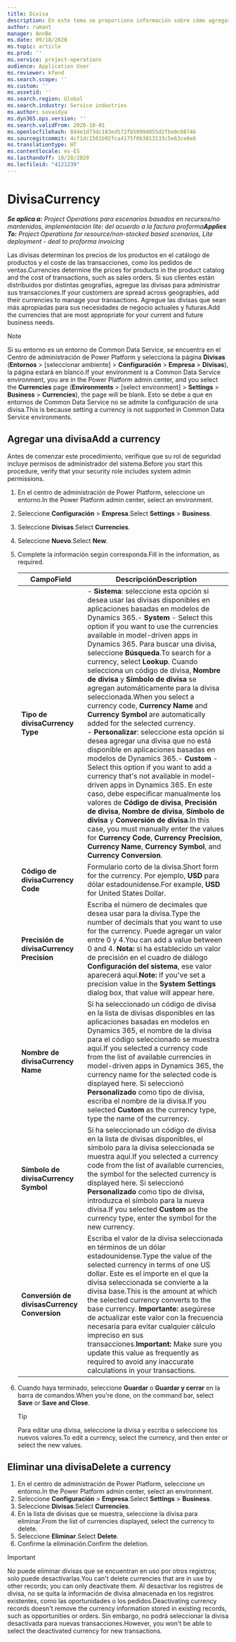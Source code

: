 ```yaml
---
title: Divisa
description: En este tema se proporciona información sobre cómo agregar y quitar tipos de divisa en Project Operations.
author: rumant
manager: AnnBe
ms.date: 09/18/2020
ms.topic: article
ms.prod: ''
ms.service: project-operations
audience: Application User
ms.reviewer: kfend
ms.search.scope: ''
ms.custom: ''
ms.assetid: ''
ms.search.region: Global
ms.search.industry: Service industries
ms.author: suvaidya
ms.dyn365.ops.version: ''
ms.search.validFrom: 2020-10-01
ms.openlocfilehash: 8d4e1d73dc183ed572fb5099d055d2fbe0c08746
ms.sourcegitcommit: 4cf1dc1561b92fca4175f0b3813133c5e63ce8e6
ms.translationtype: HT
ms.contentlocale: es-ES
ms.lasthandoff: 10/28/2020
ms.locfileid: "4121239"
---
```

# <a name="currency"></a><span data-ttu-id="284df-103">Divisa</span><span class="sxs-lookup"><span data-stu-id="284df-103">Currency</span></span>

<span data-ttu-id="284df-104">_**Se aplica a:** Project Operations para escenarios basados en recursos/no mantenidos, implementación lite: del acuerdo a la factura proforma_</span><span class="sxs-lookup"><span data-stu-id="284df-104">_**Applies To:** Project Operations for resource/non-stocked based scenarios, Lite deployment - deal to proforma invoicing_</span></span>

<span data-ttu-id="284df-105">Las divisas determinan los precios de los productos en el catálogo de productos y el coste de las transacciones, como los pedidos de ventas.</span><span class="sxs-lookup"><span data-stu-id="284df-105">Currencies determine the prices for products in the product catalog and the cost of transactions, such as sales orders.</span></span> <span data-ttu-id="284df-106">Si sus clientes están distribuidos por distintas geografías, agregue las divisas para administrar sus transacciones.</span><span class="sxs-lookup"><span data-stu-id="284df-106">If your customers are spread across geographies, add their currencies to manage your transactions.</span></span> <span data-ttu-id="284df-107">Agregue las divisas que sean más apropiadas para sus necesidades de negocio actuales y futuras.</span><span class="sxs-lookup"><span data-stu-id="284df-107">Add the currencies that are most appropriate for your current and future business needs.</span></span>  

> [!NOTE]
> <span data-ttu-id="284df-108">Si su entorno es un entorno de Common Data Service, se encuentra en el Centro de administración de Power Platform y selecciona la página **Divisas** (**Entornos** > [seleccionar ambiente] > **Configuración** >  **Empresa** > **Divisas**), la página estará en blanco.</span><span class="sxs-lookup"><span data-stu-id="284df-108">If your environment is a Common Data Service environment, you are in the Power Platform admin center, and you select the **Currencies** page (**Environments** > [select environment] > **Settings** > **Business** > **Currencies**), the page will be blank.</span></span> <span data-ttu-id="284df-109">Esto se debe a que en entornos de Common Data Service no se admite la configuración de una divisa.</span><span class="sxs-lookup"><span data-stu-id="284df-109">This is because setting a currency is not supported in Common Data Service environments.</span></span>

## <a name="add-a-currency"></a><span data-ttu-id="284df-110">Agregar una divisa</span><span class="sxs-lookup"><span data-stu-id="284df-110">Add a currency</span></span>  
<span data-ttu-id="284df-111">Antes de comenzar este procedimiento, verifique que su rol de seguridad incluye permisos de administrador del sistema.</span><span class="sxs-lookup"><span data-stu-id="284df-111">Before you start this procedure, verify that your security role includes system admin permissions.</span></span> 

1. <span data-ttu-id="284df-112">En el centro de administración de Power Platform, seleccione un entorno.</span><span class="sxs-lookup"><span data-stu-id="284df-112">In the Power Platform admin center, select an environment.</span></span> 
2. <span data-ttu-id="284df-113">Seleccione **Configuración** > **Empresa**.</span><span class="sxs-lookup"><span data-stu-id="284df-113">Select **Settings** > **Business**.</span></span>
3. <span data-ttu-id="284df-114">Seleccione **Divisas**.</span><span class="sxs-lookup"><span data-stu-id="284df-114">Select **Currencies**.</span></span>  
4. <span data-ttu-id="284df-115">Seleccione **Nuevo**.</span><span class="sxs-lookup"><span data-stu-id="284df-115">Select **New**.</span></span>  
5. <span data-ttu-id="284df-116">Complete la información según corresponda.</span><span class="sxs-lookup"><span data-stu-id="284df-116">Fill in the information, as required.</span></span>  


   |          <span data-ttu-id="284df-117">Campo</span><span class="sxs-lookup"><span data-stu-id="284df-117">Field</span></span>          |                                                                                                                                                                                                                                                                                                                                                                            <span data-ttu-id="284df-118">Descripción</span><span class="sxs-lookup"><span data-stu-id="284df-118">Description</span></span>                                                                                                                                                                                                                                                                                                                                                                            |
   |-------------------------|-------------------------------------------------------------------------------------------------------------------------------------------------------------------------------------------------------------------------------------------------------------------------------------------------------------------------------------------------------------------------------------------------------------------------------------------------------------------------------------------------------------------------------------------------------------------------------------------------------------------------------------------------------------------------------------------------------------------------------------------------------------------|
   |    <span data-ttu-id="284df-119">**Tipo de divisa**</span><span class="sxs-lookup"><span data-stu-id="284df-119">**Currency Type**</span></span>    | <span data-ttu-id="284df-120">- **Sistema**: seleccione esta opción si desea usar las divisas disponibles en aplicaciones basadas en modelos de Dynamics 365.</span><span class="sxs-lookup"><span data-stu-id="284df-120">- **System** - Select this option if you want to use the currencies available in model-driven apps in Dynamics 365.</span></span> <span data-ttu-id="284df-121">Para buscar una divisa, seleccione **Búsqueda**.</span><span class="sxs-lookup"><span data-stu-id="284df-121">To search for a currency,  select **Lookup**.</span></span> <span data-ttu-id="284df-122">Cuando selecciona un código de divisa, **Nombre de divisa** y **Símbolo de divisa** se agregan automáticamente para la divisa seleccionada.</span><span class="sxs-lookup"><span data-stu-id="284df-122">When you select a currency code, **Currency Name** and **Currency Symbol** are automatically added for the selected currency.</span></span><br /><span data-ttu-id="284df-123">- **Personalizar**: seleccione esta opción si desea agregar una divisa que no está disponible en aplicaciones basadas en modelos de Dynamics 365.</span><span class="sxs-lookup"><span data-stu-id="284df-123">- **Custom** - Select this option if you want to add a currency that's not available in model-driven apps in Dynamics 365.</span></span> <span data-ttu-id="284df-124">En este caso, debe especificar manualmente los valores de **Código de divisa**, **Precisión de divisa**, **Nombre de divisa**, **Símbolo de divisa** y **Conversión de divisa**.</span><span class="sxs-lookup"><span data-stu-id="284df-124">In this case, you must manually enter the values for **Currency Code**, **Currency Precision**, **Currency Name**, **Currency Symbol**, and **Currency Conversion**.</span></span> |
   |    <span data-ttu-id="284df-125">**Código de divisa**</span><span class="sxs-lookup"><span data-stu-id="284df-125">**Currency Code**</span></span>    |                                                                                                                                                                                                                                                                                                                                            <span data-ttu-id="284df-126">Formulario corto de la divisa.</span><span class="sxs-lookup"><span data-stu-id="284df-126">Short form for the currency.</span></span> <span data-ttu-id="284df-127">Por ejemplo, **USD** para dólar estadounidense.</span><span class="sxs-lookup"><span data-stu-id="284df-127">For example, **USD** for United States Dollar.</span></span>                                                                                                                                                                                                                                                                                                                                            |
   | <span data-ttu-id="284df-128">**Precisión de divisa**</span><span class="sxs-lookup"><span data-stu-id="284df-128">**Currency Precision**</span></span>  |                                                                                                                                                                                  <span data-ttu-id="284df-129">Escriba el número de decimales que desea usar para la divisa.</span><span class="sxs-lookup"><span data-stu-id="284df-129">Type the number of decimals that you want to use for the currency.</span></span>  <span data-ttu-id="284df-130">Puede agregar un valor entre 0 y 4.</span><span class="sxs-lookup"><span data-stu-id="284df-130">You can add a value between 0 and 4.</span></span> <span data-ttu-id="284df-131">**Nota:** si ha establecido un valor de precisión en el cuadro de diálogo **Configuración del sistema**, ese valor aparecerá aquí.</span><span class="sxs-lookup"><span data-stu-id="284df-131">**Note:**  If you've set a precision value in the **System Settings** dialog box, that value will appear here.</span></span>                                                                                                                                                                                  |
   |    <span data-ttu-id="284df-132">**Nombre de divisa**</span><span class="sxs-lookup"><span data-stu-id="284df-132">**Currency Name**</span></span>    |                                                                                                                                                                                                                                         <span data-ttu-id="284df-133">Si ha seleccionado un código de divisa en la lista de divisas disponibles en las aplicaciones basadas en modelos en Dynamics 365, el nombre de la divisa para el código seleccionado se muestra aquí.</span><span class="sxs-lookup"><span data-stu-id="284df-133">If you selected a currency code from the list of available currencies in model-driven apps in Dynamics 365, the currency name for the selected code is displayed here.</span></span> <span data-ttu-id="284df-134">Si seleccionó **Personalizado** como tipo de divisa, escriba el nombre de la divisa.</span><span class="sxs-lookup"><span data-stu-id="284df-134">If you selected **Custom** as the currency type, type the name of the currency.</span></span>                                                                                                                                                                                                                                          |
   |   <span data-ttu-id="284df-135">**Símbolo de divisa**</span><span class="sxs-lookup"><span data-stu-id="284df-135">**Currency Symbol**</span></span>   |                                                                                                                                                                                                                                                                      <span data-ttu-id="284df-136">Si ha seleccionado un código de divisa en la lista de divisas disponibles, el símbolo para la divisa seleccionada se muestra aquí.</span><span class="sxs-lookup"><span data-stu-id="284df-136">If you selected a currency code from the list of available currencies, the symbol for the selected currency is displayed here.</span></span> <span data-ttu-id="284df-137">Si seleccionó **Personalizado** como tipo de divisa, introduzca el símbolo para la nueva divisa.</span><span class="sxs-lookup"><span data-stu-id="284df-137">If you selected **Custom** as the currency type, enter the symbol for the new currency.</span></span>                                                                                                                                                                                                                                                                       |
   | <span data-ttu-id="284df-138">**Conversión de divisas**</span><span class="sxs-lookup"><span data-stu-id="284df-138">**Currency Conversion**</span></span> |                                                                                                                                                                                                                                     <span data-ttu-id="284df-139">Escriba el valor de la divisa seleccionada en términos de un dólar estadounidense.</span><span class="sxs-lookup"><span data-stu-id="284df-139">Type the value of the selected currency in terms of one US dollar.</span></span> <span data-ttu-id="284df-140">Este es el importe en el que la divisa seleccionada se convierte a la divisa base.</span><span class="sxs-lookup"><span data-stu-id="284df-140">This is the amount at which the selected currency converts to the base currency.</span></span> <span data-ttu-id="284df-141">**Importante:** asegúrese de actualizar este valor con la frecuencia necesaria para evitar cualquier cálculo impreciso en sus transacciones.</span><span class="sxs-lookup"><span data-stu-id="284df-141">**Important:**  Make sure you update this value as frequently as required to avoid any inaccurate calculations in your transactions.</span></span>                                                                                                                                                                                                                                      |


6. <span data-ttu-id="284df-142">Cuando haya terminado, seleccione **Guardar** o **Guardar y cerrar** en la barra de comandos.</span><span class="sxs-lookup"><span data-stu-id="284df-142">When you're done, on the command bar, select **Save** or **Save and Close**.</span></span>  

   > [!TIP]
   >  <span data-ttu-id="284df-143">Para editar una divisa, seleccione la divisa y escriba o seleccione los nuevos valores.</span><span class="sxs-lookup"><span data-stu-id="284df-143">To edit a currency, select the currency, and then enter or select the new values.</span></span>  

## <a name="delete-a-currency"></a><span data-ttu-id="284df-144">Eliminar una divisa</span><span class="sxs-lookup"><span data-stu-id="284df-144">Delete a currency</span></span>  

1. <span data-ttu-id="284df-145">En el centro de administración de Power Platform, seleccione un entorno.</span><span class="sxs-lookup"><span data-stu-id="284df-145">In the Power Platform admin center, select an environment.</span></span> 
2. <span data-ttu-id="284df-146">Seleccione **Configuración** > **Empresa**.</span><span class="sxs-lookup"><span data-stu-id="284df-146">Select **Settings** > **Business**.</span></span>
3. <span data-ttu-id="284df-147">Seleccione **Divisas**.</span><span class="sxs-lookup"><span data-stu-id="284df-147">Select **Currencies**.</span></span>  
4. <span data-ttu-id="284df-148">En la lista de divisas que se muestra, seleccione la divisa para eliminar.</span><span class="sxs-lookup"><span data-stu-id="284df-148">From the list of currencies displayed, select the currency to delete.</span></span>  
5. <span data-ttu-id="284df-149">Seleccione **Eliminar**.</span><span class="sxs-lookup"><span data-stu-id="284df-149">Select **Delete**.</span></span>  
6. <span data-ttu-id="284df-150">Confirme la eliminación.</span><span class="sxs-lookup"><span data-stu-id="284df-150">Confirm the deletion.</span></span>  

> [!IMPORTANT]
>  <span data-ttu-id="284df-151">No puede eliminar divisas que se encuentran en uso por otros registros; solo puede desactivarlas.</span><span class="sxs-lookup"><span data-stu-id="284df-151">You can't delete currencies that are in use by other records; you can only deactivate them.</span></span> <span data-ttu-id="284df-152">Al desactivar los registros de divisa, no se quita la información de divisa almacenada en los registros existentes, como las oportunidades o los pedidos.</span><span class="sxs-lookup"><span data-stu-id="284df-152">Deactivating currency records doesn't remove the currency information stored in existing records, such as opportunities or orders.</span></span> <span data-ttu-id="284df-153">Sin embargo, no podrá seleccionar la divisa desactivada para nuevas transacciones.</span><span class="sxs-lookup"><span data-stu-id="284df-153">However, you won't be able to select the deactivated currency for new transactions.</span></span>  
